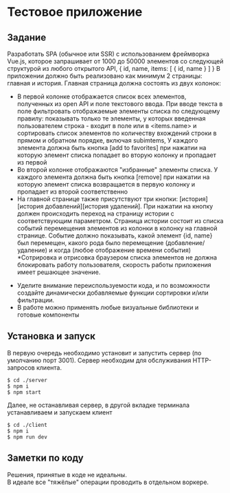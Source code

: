 # Тестовое приложение

## Задание

Разработать SPA (обычное или SSR) с использованием фреймворка Vue.js, которое запрашивает от 1000 до 50000 элементов со
следующей структурой из любого открытого API, { id, name, items: [
{ id, name }
]
} В приложении должно быть реализовано как минимум 2 страницы: главная и история. Главная страница должна состоять из
двух колонок:

- В первой колонке отображается список всех элементов, полученных из open API и поле текстового ввода. При вводе текста
  в поле фильтровать отображаемые элементы списка по следующему правилу: показывать только те элементы, у которых
  введенная пользователем строка - входит в поле <name> или в <items.name> и сортировать список элементов по количеству
  вхождений строки в прямом и обратном порядке, включая subimtems, У каждого элемента должна быть
  кнопка [add to favorites] при нажатии на которую элемент списка попадает во вторую колонку и пропадает из первой
- Во второй колонке отображаются "избранные" элементы списка. У каждого элемента должна быть кнопка [remove] при нажатии
  на которую элемент списка возвращается в первую колонку и пропадает из второй соответственно
- На главной странице также присутствуют три кнопки: \[история]\[история добавлений]\[история удалений]. При нажатии на
  кнопку должен происходить переход на страницу истории с соответствующим параметром. Страница истории состоит из списка
  событий перемещения элементов из колонки в колонку на главной странице. Событие должно показывать, какой элемент {id,
  name} был перемещен, какого рода было перемещение (добавление/удаление) и когда (любое отображение времени события)
  *Сотрировка и отрисовка браузером списка элементов не должна блокировать работу пользователя, скорость работы
  приложения имеет решающее значение.

* Уделите внимание переиспользуемости кода, и по возможности создайте динамически добавляемые функции сортировки и/или
  фильтрации.
* В работе можно применять любые визуальные библиотеки и готовые компоненты

## Установка и запуск

В первую очередь необходимо установит и запустить сервер (по умолчанию порт 3001). Сервер необходим для обслуживания
HTTP-запросов клиента.

```
$ cd ./server
$ npm i
$ npm start
```

Далее, не останавливая сервер, в другой вкладке терминала устанавливаем и запускаем клиент

```
$ cd ./client
$ npm i
$ npm run dev
```

## Заметки по коду

Решения, принятые в коде не идеальны.\
В идеале все "тяжёлые" операции проводить в отдельном воркере.